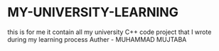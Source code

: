 # MY-UNIVERSITY-LEARNING
this is for me it contain all my university C++ code project that I wrote during my learning process
Auther - MUHAMMAD MUJTABA
